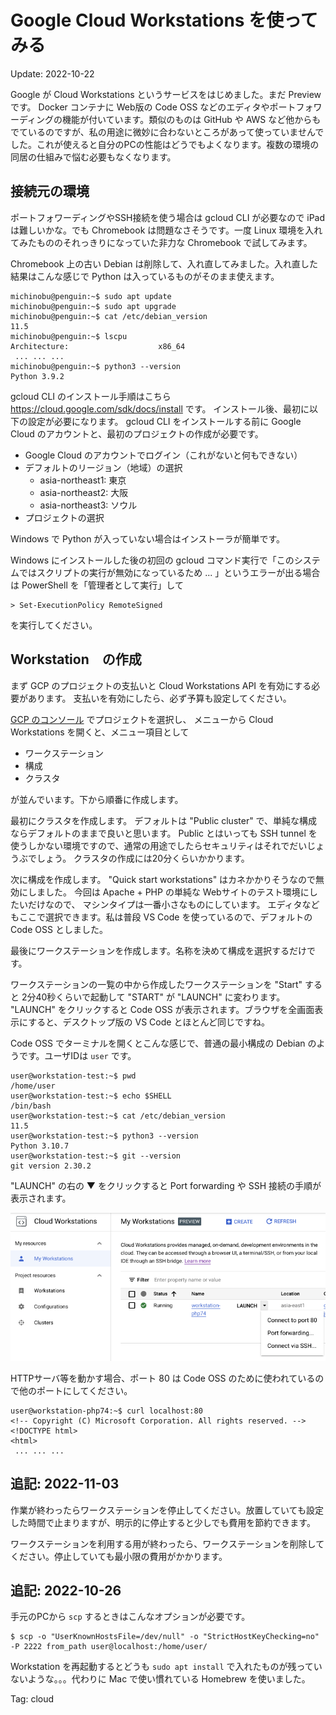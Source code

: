 # Google Cloud Workstations を使ってみる

Update: 2022-10-22

Google が Cloud Workstations というサービスをはじめました。まだ Preview です。 Docker コンテナに Web版の Code OSS などのエディタやポートフォワーディングの機能が付いています。類似のものは GitHub や AWS など他からもでているのですが、私の用途に微妙に合わないところがあって使っていませんでした。これが使えると自分のPCの性能はどうでもよくなります。複数の環境の同居の仕組みで悩む必要もなくなります。

## 接続元の環境

ポートフォワーディングやSSH接続を使う場合は gcloud CLI が必要なので iPad は難しいかな。でも Chromebook は問題なさそうです。一度 Linux 環境を入れてみたもののそれっきりになっていた非力な Chromebook で試してみます。

Chromebook 上の古い Debian は削除して、入れ直してみました。入れ直した結果はこんな感じで Python は入っているものがそのまま使えます。

```
michinobu@penguin:~$ sudo apt update
michinobu@penguin:~$ sudo apt upgrade
michinobu@penguin:~$ cat /etc/debian_version
11.5
michinobu@penguin:~$ lscpu
Architecture:                    x86_64
 ... ... ...
michinobu@penguin:~$ python3 --version
Python 3.9.2
```

gcloud CLI のインストール手順はこちら <https://cloud.google.com/sdk/docs/install> です。
インストール後、最初に以下の設定が必要になります。
gcloud CLI をインストールする前に Google Cloud のアカウントと、最初のプロジェクトの作成が必要です。

- Google Cloud のアカウントでログイン（これがないと何もできない）
- デフォルトのリージョン（地域）の選択
    - asia-northeast1: 東京
    - asia-northeast2: 大阪
    - asia-northeast3: ソウル
- プロジェクトの選択

Windows で Python が入っていない場合はインストーラが簡単です。 

Windows にインストールした後の初回の gcloud コマンド実行で「このシステムではスクリプトの実行が無効になっているため ... 」というエラーが出る場合は PowerShell を「管理者として実行」して

```
> Set-ExecutionPolicy RemoteSigned
```

を実行してください。

## Workstation　の作成

まず GCP のプロジェクトの支払いと Cloud Workstations API を有効にする必要があります。
支払いを有効にしたら、必ず予算も設定してください。

[GCP のコンソール](https://console.cloud.google.com/) でプロジェクトを選択し、
メニューから Cloud Workstations を開くと、メニュー項目として

- ワークステーション
- 構成
- クラスタ

が並んでいます。下から順番に作成します。

最初にクラスタを作成します。
デフォルトは "Public cluster" で、単純な構成ならデフォルトのままで良いと思います。
Public とはいっても SSH tunnel を使うしかない環境ですので、通常の用途でしたらセキュリティはそれでだいじょうぶでしょう。
クラスタの作成には20分くらいかかります。

次に構成を作成します。
"Quick start workstations" はカネかかりそうなので無効にしました。
今回は Apache + PHP の単純な Webサイトのテスト環境にしたいだけなので、
マシンタイプは一番小さなものにしています。
エディタなどもここで選択できます。私は普段 VS Code を使っているので、デフォルトの Code OSS としました。

最後にワークステーションを作成します。名称を決めて構成を選択するだけです。

ワークステーションの一覧の中から作成したワークステーションを "Start" すると 2分40秒くらいで起動して
"START" が "LAUNCH" に変わります。
"LAUNCH" をクリックすると Code OSS が表示されます。ブラウザを全画面表示にすると、デスクトップ版の VS Code とほとんど同じですね。

Code OSS でターミナルを開くとこんな感じで、普通の最小構成の Debian のようです。ユーザIDは `user` です。

```
user@workstation-test:~$ pwd
/home/user
user@workstation-test:~$ echo $SHELL
/bin/bash
user@workstation-test:~$ cat /etc/debian_version
11.5
user@workstation-test:~$ python3 --version
Python 3.10.7
user@workstation-test:~$ git --version
git version 2.30.2
```

"LAUNCH" の右の ▼ をクリックすると Port forwarding や SSH 接続の手順が表示されます。

![LAUNCH](googlecloudworkstations01.png)

HTTPサーバ等を動かす場合、ポート 80 は Code OSS のために使われているので他のポートにしてください。

```
user@workstation-php74:~$ curl localhost:80
<!-- Copyright (C) Microsoft Corporation. All rights reserved. -->
<!DOCTYPE html>
<html>
 ... ... ...
```

## 追記: 2022-11-03

作業が終わったらワークステーションを停止してください。放置していても設定した時間で止まりますが、明示的に停止すると少しでも費用を節約できます。

ワークステーションを利用する用が終わったら、ワークステーションを削除してください。停止していても最小限の費用がかかります。

## 追記: 2022-10-26

手元のPCから `scp` するときはこんなオプションが必要です。

```
$ scp -o "UserKnownHostsFile=/dev/null" -o "StrictHostKeyChecking=no" -P 2222 from_path user@localhost:/home/user/
```

Workstation を再起動するとどうも `sudo apt install` で入れたものが残っていないような。。。代わりに Mac で使い慣れている Homebrew を使いました。

Tag: cloud
